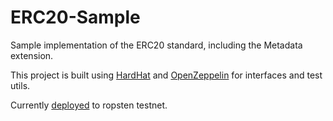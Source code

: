 # ERC20-Sample

Sample implementation of the ERC20 standard, including the Metadata extension.

This project is built using [HardHat](https://hardhat.org/) and [OpenZeppelin](https://openzeppelin.com/contracts/) for interfaces and test utils.

Currently [deployed](https://ropsten.etherscan.io/address/0x44320256B9e7ffB4Caac9bC89CA09FA7d25AedaB) to ropsten testnet.
